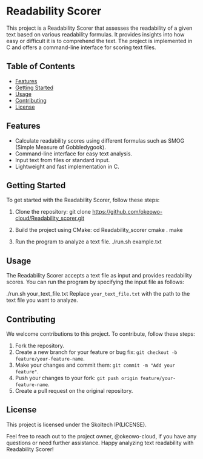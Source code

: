 # Readability Scorer

This project is a Readability Scorer that assesses the readability of a given text based on various readability formulas. It provides insights into how easy or difficult it is to comprehend the text. The project is implemented in C and offers a command-line interface for scoring text files.

## Table of Contents
- [Features](#features)
- [Getting Started](#getting-started)
- [Usage](#usage)
- [Contributing](#contributing)
- [License](#license)

## Features

- Calculate readability scores using different formulas such as SMOG (Simple Measure of Gobbledygook).
- Command-line interface for easy text analysis.
- Input text from files or standard input.
- Lightweight and fast implementation in C.

## Getting Started

To get started with the Readability Scorer, follow these steps:

1. Clone the repository:
git clone https://github.com/okeowo-cloud/Readability_scorer.git

2. Build the project using CMake:
cd Readability_scorer
cmake .
make

3. Run the program to analyze a text file.
./run.sh example.txt


## Usage

The Readability Scorer accepts a text file as input and provides readability scores. You can run the program by specifying the input file as follows:

./run.sh your_text_file.txt
Replace `your_text_file.txt` with the path to the text file you want to analyze.

## Contributing

We welcome contributions to this project. To contribute, follow these steps:

1. Fork the repository.
2. Create a new branch for your feature or bug fix: `git checkout -b feature/your-feature-name`.
3. Make your changes and commit them: `git commit -m "Add your feature"`.
4. Push your changes to your fork: `git push origin feature/your-feature-name`.
5. Create a pull request on the original repository.

## License

This project is licensed under the Skoltech IP(LICENSE).

Feel free to reach out to the project owner, @okeowo-cloud, if you have any questions or need further assistance.
Happy analyzing text readability with Readability Scorer!

